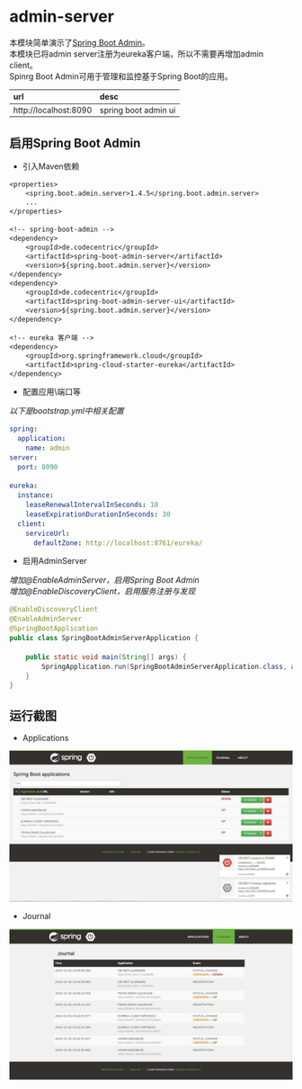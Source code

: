 # admin-server  
本模块简单演示了[Spring Boot Admin](http://codecentric.github.io/spring-boot-admin/1.4.5)。  
本模块已将admin server注册为eureka客户端，所以不需要再增加admin client。  
Spinrg Boot Admin可用于管理和监控基于Spring Boot的应用。

|url|desc|  
|:---|:---|   
|http://localhost:8090|spring boot admin ui|   

## 启用Spring Boot Admin  
* 引入Maven依赖  

``` maven
<properties>
    <spring.boot.admin.server>1.4.5</spring.boot.admin.server>
    ...
</properties>

<!-- spring-boot-admin -->
<dependency>
    <groupId>de.codecentric</groupId>
    <artifactId>spring-boot-admin-server</artifactId>
    <version>${spring.boot.admin.server}</version>
</dependency>
<dependency>
    <groupId>de.codecentric</groupId>
    <artifactId>spring-boot-admin-server-ui</artifactId>
    <version>${spring.boot.admin.server}</version>
</dependency>

<!-- eureka 客户端 -->
<dependency>
    <groupId>org.springframework.cloud</groupId>
    <artifactId>spring-cloud-starter-eureka</artifactId>
</dependency>
```

* 配置应用\端口等  

_以下是bootstrap.yml中相关配置_  

``` yml
spring:
  application:
    name: admin 
server:
  port: 8090

eureka:
  instance:
    leaseRenewalIntervalInSeconds: 10
    leaseExpirationDurationInSeconds: 30
  client:
    serviceUrl:
      defaultZone: http://localhost:8761/eureka/
```


* 启用AdminServer  

_增加@EnableAdminServer，启用Spring Boot Admin_  
_增加@EnableDiscoveryClient，启用服务注册与发现_  

``` java
@EnableDiscoveryClient
@EnableAdminServer
@SpringBootApplication
public class SpringBootAdminServerApplication {

    public static void main(String[] args) {
        SpringApplication.run(SpringBootAdminServerApplication.class, args);
    }
}
```

## 运行截图  

* Applications  

![application](../_images/admin-server/application.jpg)   

* Journal  

![journal](../_images/admin-server/journal.jpg)   